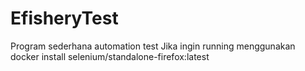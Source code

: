 # EfisheryTest
Program sederhana automation test 
Jika ingin running menggunakan docker 
install selenium/standalone-firefox:latest
